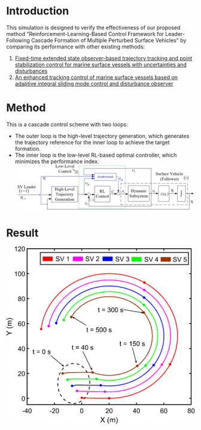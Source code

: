 # Introduction
This simulation is designed to verify the effectiveness of our proposed method "Reinforcement-Learning-Based Control Framework for Leader-Following Cascade Formation of Multiple Perturbed Surface Vehicles" by comparing its performance with other existing methods:
1. [Fixed-time extended state observer-based trajectory tracking and point stabilization control for marine surface vessels with uncertainties and disturbances](https://www.sciencedirect.com/science/article/abs/pii/S0029801819302938)
2. [An enhanced tracking control of marine surface vessels based on
adaptive integral sliding mode control and disturbance observer](https://www.sciencedirect.com/science/article/abs/pii/S0019057818305421)

# Method 
This is a cascade control scheme with two loops:
- The outer loop is the high-level trajectory generation, which generates the trajectory reference for the inner loop to achieve the target formation.
- The inner loop is the low-level RL-based optimal controller, which minimizes the performance index. 
![Control strategy diagram](https://github.com/HoangAnhMasterDev/Reinforcement-Learning-Based-Control-Framework-for-Leader-Following-Cascade-Formation-of-SVs/blob/main/Images/Control%20strategy.jpg?raw=true)

# Result
![targetFormation](https://github.com/HoangAnhMasterDev/Reinforcement-Learning-Based-Control-Framework-for-Leader-Following-Cascade-Formation-of-SVs/blob/main/Images/FormationTrajectory.jpg?raw=true)




